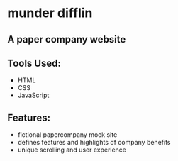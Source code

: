 # munder difflin
## A paper company website


## Tools Used:
* HTML
* CSS
* JavaScript


## Features:
* fictional papercompany mock site
* defines features and highlights of company benefits
* unique scrolling and user experience
